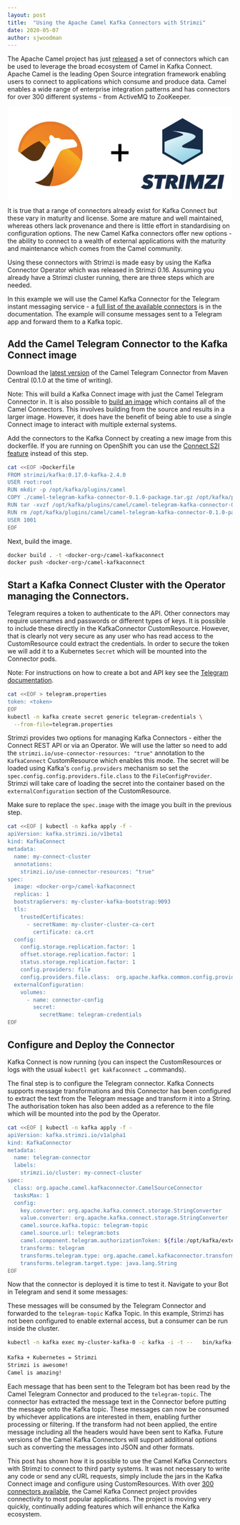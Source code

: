```yaml
---
layout: post
title:  "Using the Apache Camel Kafka Connectors with Strimzi"
date: 2020-05-07
author: sjwoodman
---
```


The Apache Camel project has just [released](https://camel.apache.org/blog/Camel-Kafka-connector-release-0.1.0/) a set of connectors which can be used to leverage the broad ecosystem of Camel in Kafka Connect. 
Apache Camel is the leading Open Source integration framework enabling users to connect to applications which consume and produce data. 
Camel enables a wide range of enterprise integration patterns and has connectors for over 300 different systems - from ActiveMQ to ZooKeeper.  

![Camel and Strimzi](/assets/images/posts/2020-05-07-CamelandStrimziLogos.png)

<!--more-->

It is true that a range of connectors already exist for Kafka Connect but these vary in maturity and license. 
Some are mature and well maintained, whereas others lack provenance and there is little effort in standardising on configuration options. 
The new Camel Kafka connectors offer new options - the ability to connect to a wealth of external applications with the maturity and maintenance which comes from the Camel community. 

Using these connectors with Strimzi is made easy by using the Kafka Connector Operator which was released in Strimzi 0.16. 
Assuming you already have a Strimzi cluster running, there are three steps which are needed. 

In this example we will use the Camel Kafka Connector for the Telegram instant messaging service - a [full list of the available connectors](https://camel.apache.org/camel-kafka-connector/latest/connectors.html) is in the documentation. 
The example will consume messages sent to a Telegram app and forward them to a Kafka topic. 

## Add the Camel Telegram Connector to the Kafka Connect image

Download the [latest version](https://repo1.maven.org/maven2/org/apache/camel/kafkaconnector/camel-telegram-kafka-connector/0.1.0/camel-telegram-kafka-connector-0.1.0-package.tar.gz) of the Camel Telegram Connector from Maven Central (0.1.0 at the time of writing).

Note: This will build a Kafka Connect image with just the Camel Telegram Connector in. It is also possible to [build an image](https://camel.apache.org/camel-kafka-connector/latest/try-it-out-on-openshift-with-strimzi.html) which contains all of the Camel Connectors. This involves building from the source and results in a larger image. However, it does have the benefit of being able to use a single Connect image to interact with multiple external systems.

Add the connectors to the Kafka Connect by creating a new image from this dockerfile. If you are running on OpenShift you can use the [Connect S2I feature](https://camel.apache.org/camel-kafka-connector/latest/try-it-out-on-openshift-with-strimzi.html) instead of this step.

```bash
cat <<EOF >Dockerfile
FROM strimzi/kafka:0.17.0-kafka-2.4.0
USER root:root
RUN mkdir -p /opt/kafka/plugins/camel
COPY ./camel-telegram-kafka-connector-0.1.0-package.tar.gz /opt/kafka/plugins/camel/
RUN tar -xvzf /opt/kafka/plugins/camel/camel-telegram-kafka-connector-0.1.0-package.tar.gz --directory /opt/kafka/plugins/camel
RUN rm /opt/kafka/plugins/camel/camel-telegram-kafka-connector-0.1.0-package.tar.gz
USER 1001
EOF
```

Next, build the image. 

```bash
docker build . -t <docker-org>/camel-kafkaconnect
docker push <docker-org>/camel-kafkaconnect
```

## Start a Kafka Connect Cluster with the Operator managing the Connectors. 

Telegram requires a token to authenticate to the API. 
Other connectors may require usernames and passwords or different types of keys. 
It is possible to include these directly in the KafkaConnector CustomResource. 
However, that is clearly not very secure as any user who has read access to the CustomResource could extract the credentials. 
In order to secure the token we will add it to a Kubernetes `Secret` which will be mounted into the Connector pods. 

Note: For instructions on how to create a bot and API key see the [Telegram documentation](https://core.telegram.org/bots).

```bash
cat <<EOF > telegram.properties
token: <token>
EOF
kubectl -n kafka create secret generic telegram-credentials \
  --from-file=telegram.properties
```

Strimzi provides two options for managing Kafka Connectors - either the Connect REST API or via an Operator. 
We will use the latter so need to add the `strimzi.io/use-connector-resources: "true"` annotation to the `KafkaConnect` CustomResource which enables this mode. 
The secret will be loaded using Kafka's `config.providers` mechanism so set the `spec.config.config.providers.file.class` to the `FileConfigProvider`. 
Strimzi will take care of loading the secret into the container based on the `externalConfiguration` section of the CustomResource.

Make sure to replace the `spec.image` with the image you built in the previous step.

```bash
cat <<EOF | kubectl -n kafka apply -f -
apiVersion: kafka.strimzi.io/v1beta1
kind: KafkaConnect
metadata:
  name: my-connect-cluster
  annotations:
    strimzi.io/use-connector-resources: "true"
spec:
  image: <docker-org>/camel-kafkaconnect
  replicas: 1
  bootstrapServers: my-cluster-kafka-bootstrap:9093
  tls:
    trustedCertificates:
      - secretName: my-cluster-cluster-ca-cert
        certificate: ca.crt
  config:
    config.storage.replication.factor: 1
    offset.storage.replication.factor: 1
    status.storage.replication.factor: 1
    config.providers: file
    config.providers.file.class:  org.apache.kafka.common.config.provider.FileConfigProvider
  externalConfiguration:
    volumes:
      - name: connector-config
        secret:
          secretName: telegram-credentials
EOF
```

## Configure and Deploy the Connector

Kafka Connect is now running (you can inspect the CustomResources or logs with the usual `kubectl get kakfaconnect …` commands).

The final step is to configure the Telegram connector. 
Kafka Connects supports message transformations and this Connector has been configured to extract the text from the Telegram message and transform it into a String. 
The authorisation token has also been added as a reference to the file which will be mounted into the pod by the Operator.


```bash
cat <<EOF | kubectl -n kafka apply -f - 
apiVersion: kafka.strimzi.io/v1alpha1
kind: KafkaConnector
metadata:
  name: telegram-connector
  labels:
    strimzi.io/cluster: my-connect-cluster
spec:
  class: org.apache.camel.kafkaconnector.CamelSourceConnector
  tasksMax: 1
  config:
    key.converter: org.apache.kafka.connect.storage.StringConverter
    value.converter: org.apache.kafka.connect.storage.StringConverter
    camel.source.kafka.topic: telegram-topic
    camel.source.url: telegram:bots
    camel.component.telegram.authorizationToken: ${file:/opt/kafka/external-configuration/connector-config/telegram.properties:token}
    transforms: telegram
    transforms.telegram.type: org.apache.camel.kafkaconnector.transforms.CamelTypeConverterTransform$Value
    transforms.telegram.target.type: java.lang.String
EOF
```

Now that the connector is deployed it is time to test it. 
Navigate to your Bot in Telegram and send it some messages:

These messages will be consumed by the Telegram Connector and forwarded to the `telegram-topic` Kafka Topic. In this example, Strimzi has not been configured to enable external access, but a consumer can be run inside the cluster.

```bash
kubectl -n kafka exec my-cluster-kafka-0 -c kafka -i -t --   bin/kafka-console-consumer.sh     --bootstrap-server localhost:9092     --topic telegram-topic

Kafka + Kubernetes = Strimzi
Strimzi is awesome!
Camel is amazing!
```

Each message that has been sent to the Telegram bot has been read by the Camel Telegram Connector and produced to the `telegram-topic`. 
The connector has extracted the message text in the Connector before putting the message onto the Kafka topic. 
These messages can now be consumed by whichever applications are interested in them, enabling further processing or filtering. 
If the transform had not been applied, the entire message including all the headers would have been sent to Kafka. 
Future versions of the Camel Kafka Connectors will support additional options such as converting the messages into JSON and other formats.

This post has shown how it is possible to use the Camel Kafka Connectors with Strimzi to connect to third party systems. 
It was not necessary to write any code or send any cURL requests, simply include the jars in the Kafka Connect image and configure using CustomResources. 
With over [300 connectors available](https://camel.apache.org/camel-kafka-connector/latest/connectors.html), the Camel Kafka Connect project provides connectivity to most popular applications. 
The project is moving very quickly, continually adding features which will enhance the Kafka ecosystem.



 
